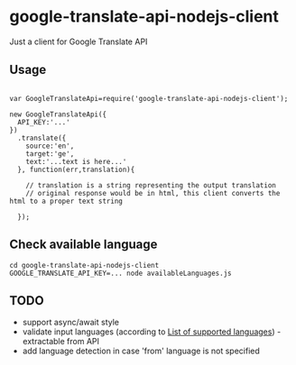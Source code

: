 # google-translate-api-nodejs-client
Just a client for Google Translate API


## Usage

```

var GoogleTranslateApi=require('google-translate-api-nodejs-client');

new GoogleTranslateApi({
  API_KEY:'...'
})
  .translate({
    source:'en',
    target:'ge',
    text:'...text is here...'
  }, function(err,translation){
  
    // translation is a string representing the output translation
    // original response would be in html, this client converts the html to a proper text string	

  });
```

## Check available language

```
cd google-translate-api-nodejs-client
GOOGLE_TRANSLATE_API_KEY=... node availableLanguages.js
```

## TODO

- support async/await style
- validate input languages (according to [List of supported languages](https://cloud.google.com/translate/docs/languages)) - extractable from API
- add language detection in case 'from' language is not specified
